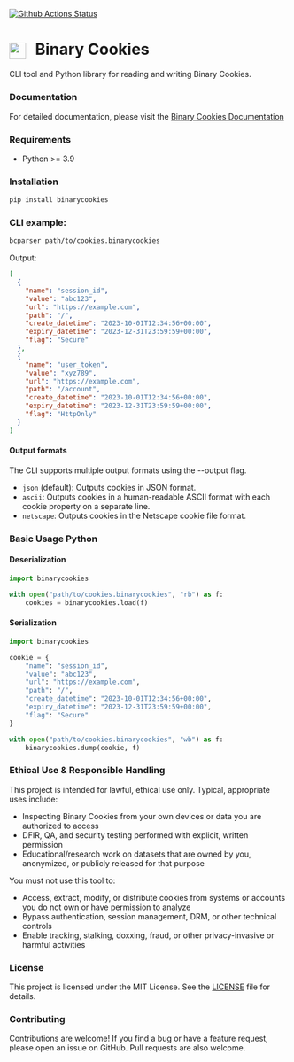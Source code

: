 [![Github Actions Status](https://github.com/dan1elt0m/binary-cookies-reader/workflows/test/badge.svg)](https://github.com/dan1elt0m/binary-cookies-reader/actions/workflows/test.yml)
<h1>
  <img src="docs/bincook.png" width="30" style="vertical-align: middle; margin-right: 10px;">
  Binary Cookies
</h1>

CLI tool and Python library for reading and writing Binary Cookies.

### Documentation
For detailed documentation, please visit the [Binary Cookies Documentation](https://dan1elt0m.github.io/binarycookies/)

### Requirements

- Python >= 3.9

### Installation
```bash 
pip install binarycookies
```

### CLI example:
```sh
bcparser path/to/cookies.binarycookies
```

Output:
```json
[
  {
    "name": "session_id",
    "value": "abc123",
    "url": "https://example.com",
    "path": "/",
    "create_datetime": "2023-10-01T12:34:56+00:00",
    "expiry_datetime": "2023-12-31T23:59:59+00:00",
    "flag": "Secure"
  },
  {
    "name": "user_token",
    "value": "xyz789",
    "url": "https://example.com",
    "path": "/account",
    "create_datetime": "2023-10-01T12:34:56+00:00",
    "expiry_datetime": "2023-12-31T23:59:59+00:00",
    "flag": "HttpOnly"
  }
]
```
#### Output formats
The CLI supports multiple output formats using the --output flag.
- `json` (default): Outputs cookies in JSON format.
- `ascii`: Outputs cookies in a human-readable ASCII format with each cookie property on a separate line.
- `netscape`: Outputs cookies in the Netscape cookie file format.

### Basic Usage Python

#### Deserialization

```python
import binarycookies 

with open("path/to/cookies.binarycookies", "rb") as f:
    cookies = binarycookies.load(f)
```

#### Serialization

```python
import binarycookies 

cookie = {
    "name": "session_id",
    "value": "abc123",
    "url": "https://example.com",
    "path": "/",
    "create_datetime": "2023-10-01T12:34:56+00:00",
    "expiry_datetime": "2023-12-31T23:59:59+00:00",
    "flag": "Secure"
}

with open("path/to/cookies.binarycookies", "wb") as f:
    binarycookies.dump(cookie, f)
```

### Ethical Use & Responsible Handling
This project is intended for lawful, ethical use only. Typical, appropriate uses include:
- Inspecting Binary Cookies from your own devices or data you are authorized to access
- DFIR, QA, and security testing performed with explicit, written permission
- Educational/research work on datasets that are owned by you, anonymized, or publicly released for that purpose

You must not use this tool to:
- Access, extract, modify, or distribute cookies from systems or accounts you do not own or have permission to analyze
- Bypass authentication, session management, DRM, or other technical controls
- Enable tracking, stalking, doxxing, fraud, or other privacy-invasive or harmful activities


### License
This project is licensed under the MIT License. See the [LICENSE](LICENSE) file for details.

### Contributing
Contributions are welcome! If you find a bug or have a feature request, please open an issue on GitHub. Pull requests are also welcome.

